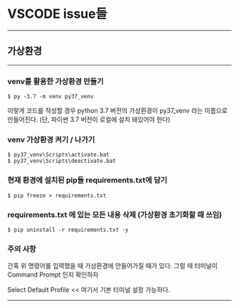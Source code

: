 # VSCODE issue들

---

## 가상환경

---

### venv를 활용한 가상환경 만들기

```
$ py -3.7 -m venv py37_venv
```

이렇게 코드를 작성할 경우 python 3.7 버전의 가상환경이 py37_venv 라는 이름으로 만들어진다. (단, 파이썬 3.7 버전이 로컬에 설치 돼있어야 한다)

### venv 가상환경 켜기 / 나가기

```
$ py37_venv\Scripts\activate.bat
$ py37_venv\Scripts\deactivate.bat
```

### 현재 환경에 설치된 pip들 requirements.txt에 담기

```
$ pip freeze > requirements.txt
```

### requirements.txt 에 있는 모든 내용 삭제 (가상환경 초기화할 때 쓰임)

```
$ pip uninstall -r requirements.txt -y
```

### 주의 사항

간혹 위 명령어를 입력했을 때 가상환경에 안들어가질 때가 있다. 그럴 때 터미널이 Command Prompt 인지 확인하자

Select Default Profile << 여기서 기본 터미널 설정 가능하다.

---

